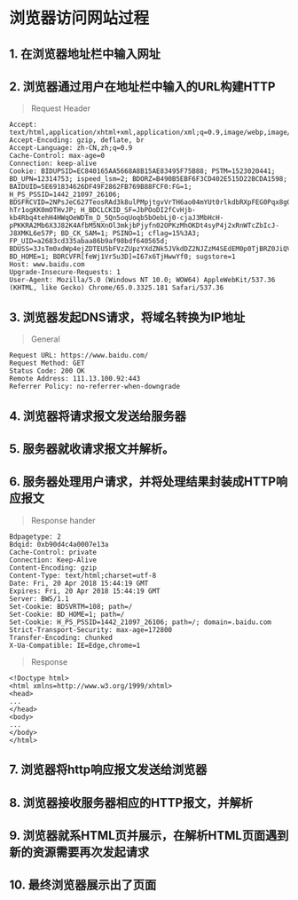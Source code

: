 # 浏览器访问网站过程
## 1. 在浏览器地址栏中输入网址

## 2. 浏览器通过用户在地址栏中输入的URL构建HTTP
>Request Header
```
Accept: text/html,application/xhtml+xml,application/xml;q=0.9,image/webp,image/apng,*/*;q=0.8
Accept-Encoding: gzip, deflate, br
Accept-Language: zh-CN,zh;q=0.9
Cache-Control: max-age=0
Connection: keep-alive
Cookie: BIDUPSID=EC840165AA5668A8B15AE83495F75B88; PSTM=1523020441; BD_UPN=12314753; ispeed_lsm=2; BDORZ=B490B5EBF6F3CD402E515D22BCDA1598; BAIDUID=5E691834626DF49F2862FB769B88FCF0:FG=1; H_PS_PSSID=1442_21097_26106; BDSFRCVID=2NPsJeC627TeosRAd3k8ulPMpjtgvVrTH6ao04mYUt0rlkdbRXpFEG0Pqx8g0Ku-hTr1ogKK0mOTHvJP; H_BDCLCKID_SF=JbPOoDI2fCvHjb-kb4Rbq4tehH4HWqOeWDTm_D_5Qn5oqUoqb5bOebLj0-cjaJ3MbHcH-pPKKRA2Mb6X3J82K4AfbM5NXnOl3mkjbPjyfn02OPKzMhOKDt4syP4j2xRnWTcZbIcJ-J8XMKL6e57P; BD_CK_SAM=1; PSINO=1; cflag=15%3A3; FP_UID=a2683cd335abaa86b9af98bdf640565d; BDUSS=3JsTm0xdWp4ejZDTEU5bFVzZUpzYXdZNk5JVkdDZ2NJZzM4SEdEM0p0TjBRZ0JiQVFBQUFBJCQAAAAAAAAAAAEAAADwLgsgemhhbmcyMjUzNDMxAAAAAAAAAAAAAAAAAAAAAAAAAAAAAAAAAAAAAAAAAAAAAAAAAAAAAAAAAAAAAAAAAAAAAHS12Fp0tdhaY; BD_HOME=1; BDRCVFR[feWj1Vr5u3D]=I67x6TjHwwYf0; sugstore=1
Host: www.baidu.com
Upgrade-Insecure-Requests: 1
User-Agent: Mozilla/5.0 (Windows NT 10.0; WOW64) AppleWebKit/537.36 (KHTML, like Gecko) Chrome/65.0.3325.181 Safari/537.36
```

## 3. 浏览器发起DNS请求，将域名转换为IP地址
> General

```
Request URL: https://www.baidu.com/
Request Method: GET
Status Code: 200 OK
Remote Address: 111.13.100.92:443
Referrer Policy: no-referrer-when-downgrade
```
## 4. 浏览器将请求报文发送给服务器
## 5. 服务器就收请求报文并解析。
## 6. 服务器处理用户请求，并将处理结果封装成HTTP响应报文
>Response hander
```
Bdpagetype: 2
Bdqid: 0xb90d4c4a0007e13a
Cache-Control: private
Connection: Keep-Alive
Content-Encoding: gzip
Content-Type: text/html;charset=utf-8
Date: Fri, 20 Apr 2018 15:44:19 GMT
Expires: Fri, 20 Apr 2018 15:44:19 GMT
Server: BWS/1.1
Set-Cookie: BDSVRTM=108; path=/
Set-Cookie: BD_HOME=1; path=/
Set-Cookie: H_PS_PSSID=1442_21097_26106; path=/; domain=.baidu.com
Strict-Transport-Security: max-age=172800
Transfer-Encoding: chunked
X-Ua-Compatible: IE=Edge,chrome=1
```
>Response
```
<!Doctype html>
<html xmlns=http://www.w3.org/1999/xhtml>
<head>
...
</head>
<body>
...
</body>
</html>
```
## 7. 浏览器将http响应报文发送给浏览器
## 8. 浏览器接收服务器相应的HTTP报文，并解析
## 9. 浏览器就系HTML页并展示，在解析HTML页面遇到新的资源需要再次发起请求
## 10. 最终浏览器展示出了页面